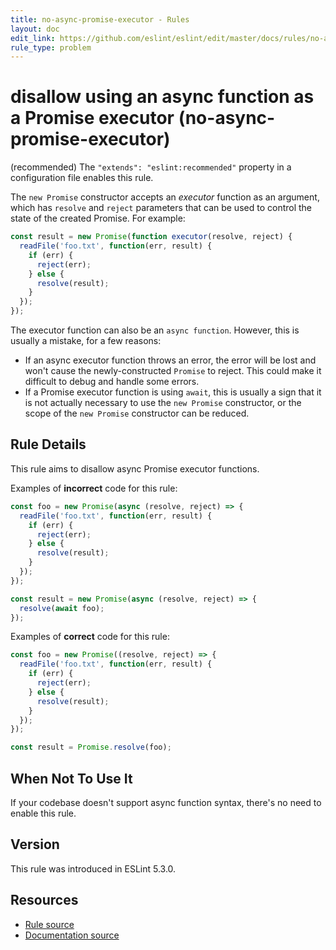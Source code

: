 ```yaml
---
title: no-async-promise-executor - Rules
layout: doc
edit_link: https://github.com/eslint/eslint/edit/master/docs/rules/no-async-promise-executor.md
rule_type: problem
---
```

<!-- Note: No pull requests accepted for this file. See README.md in the root directory for details. -->

# disallow using an async function as a Promise executor (no-async-promise-executor)

(recommended) The `"extends": "eslint:recommended"` property in a configuration file enables this rule.

The `new Promise` constructor accepts an *executor* function as an argument, which has `resolve` and `reject` parameters that can be used to control the state of the created Promise. For example:

```js
const result = new Promise(function executor(resolve, reject) {
  readFile('foo.txt', function(err, result) {
    if (err) {
      reject(err);
    } else {
      resolve(result);
    }
  });
});
```

The executor function can also be an `async function`. However, this is usually a mistake, for a few reasons:

* If an async executor function throws an error, the error will be lost and won't cause the newly-constructed `Promise` to reject. This could make it difficult to debug and handle some errors.
* If a Promise executor function is using `await`, this is usually a sign that it is not actually necessary to use the `new Promise` constructor, or the scope of the `new Promise` constructor can be reduced.

## Rule Details

This rule aims to disallow async Promise executor functions.

Examples of **incorrect** code for this rule:

```js
const foo = new Promise(async (resolve, reject) => {
  readFile('foo.txt', function(err, result) {
    if (err) {
      reject(err);
    } else {
      resolve(result);
    }
  });
});

const result = new Promise(async (resolve, reject) => {
  resolve(await foo);
});
```

Examples of **correct** code for this rule:

```js
const foo = new Promise((resolve, reject) => {
  readFile('foo.txt', function(err, result) {
    if (err) {
      reject(err);
    } else {
      resolve(result);
    }
  });
});

const result = Promise.resolve(foo);
```

## When Not To Use It

If your codebase doesn't support async function syntax, there's no need to enable this rule.

## Version

This rule was introduced in ESLint 5.3.0.

## Resources

* [Rule source](https://github.com/eslint/eslint/tree/master/lib/rules/no-async-promise-executor.js)
* [Documentation source](https://github.com/eslint/eslint/tree/master/docs/rules/no-async-promise-executor.md)
